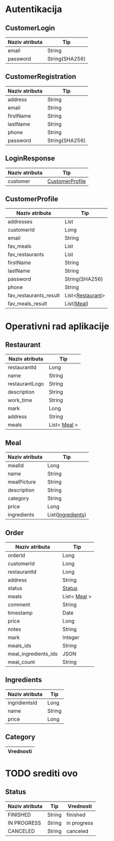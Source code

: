 # Autentikacija

## CustomerLogin
| Naziv atributa | Tip            |
|----------------|----------------|
| email          | String         |
| password       | String(SHA256) |

## CustomerRegistration
| Naziv atributa | Tip            |
|----------------|----------------|
| address        | String         |
| email          | String         |
| firstName      | String         |
| lastName       | String         |
| phone          | String         |
| password       | String(SHA256) |

## LoginResponse
| Naziv atributa | Tip                                 |
|----------------|-------------------------------------|
| customer       | [CustomerProfile](#customerprofile) |

## CustomerProfile
| Naziv atributa         | Tip                             |
|------------------------|---------------------------------|
| addresses              | List<String>                    |
| customerId             | Long                            |
| email                  | String                          |
| fav_meals              | List<String>                    |
| fav_restaurants        | List<String>                    |
| firstName              | String                          |
| lastName               | String                          |
| password               | String(SHA256)                  |
| phone                  | String                          |
| fav_restaurants_result | List<[Restaurant](#restaurant)> |
| fav_meals_result       | List([Meal](#Meal))             |

# Operativni rad aplikacije

## Restaurant
| Naziv atributa | Tip                   |
|----------------|-----------------------|
| restaurantId   | Long                  |
| name           | String                |
| restaurantLogo | String                |
| description    | String                |
| work_time      | String                |
| mark           | Long                  |
| address        | String                |
| meals          | List< [Meal](#meal) > |

## Meal
| Naziv atributa | Tip                               |
|----------------|-----------------------------------|
| mealId         | Long                              |
| name           | String                            |
| mealPicture    | String                            |
| description    | String                            |
| category       | String                            |
| price          | Long                              |
| ingredients    | List([Ingredients](#ingredients)) |

## Order
| Naziv atributa       | Tip                   |
|----------------------|-----------------------|
| orderId              | Long                  |
| customerId           | Long                  |
| restaurantId         | Long                  |
| address              | String                |
| status               | [Status](#status)     |
| meals                | List< [Meal](#meal) > |
| comment              | String                |
| timestamp            | Date                  |
| price                | Long                  |
| notes                | String                |
| mark                 | Integer               |
| meals_ids            | String                |
| meal_ingredients_ids | JSON                  |
| meal_count           | String                |


## Ingredients
| Naziv atributa | Tip    |
|----------------|--------|
| ingridientsId  | Long   |
| name           | String |
| price          | Long   |

## Category
| Vrednosti    |
|--------------|
# TODO srediti ovo

## Status
| Naziv atributa | Tip    | Vrednosti   |
|----------------|--------|-------------|
| FINISHED       | String | finished    |
| IN PROGRESS    | String | in progress |
| CANCELED       | String | canceled    |

